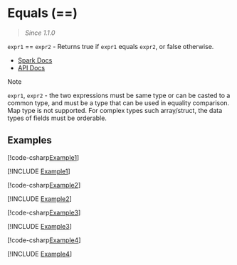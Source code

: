 ﻿# Equals (==)

> _Since 1.1.0_

`expr1` == `expr2` - Returns true if `expr1` equals `expr2`, or false otherwise.

* [Spark Docs](https://spark.apache.org/docs/latest/api/sql/index.html#_13)
* [API Docs](xref:TypedSpark.NET.Columns.TypedColumn`3.op_Equality*)

> [!NOTE]
> `expr1`, `expr2` - the two expressions must be same type or can be casted to a
> common type, and must be a type that can be used in equality comparison. Map
> type is not supported. For complex types such array/struct, the data types of
> fields must be orderable.

## Examples

[!code-csharp[Example1](../../../TypedSpark.NET.Tests/Examples/Equals.cs#Example1)]

[!INCLUDE [Example1](../../../TypedSpark.NET.Tests/Examples/__examples__/Equals.Case1.md)]

[!code-csharp[Example2](../../../TypedSpark.NET.Tests/Examples/Equals.cs#Example2)]

[!INCLUDE [Example2](../../../TypedSpark.NET.Tests/Examples/__examples__/Equals.Case2.md)]

[!code-csharp[Example3](../../../TypedSpark.NET.Tests/Examples/Equals.cs#Example3)]

[!INCLUDE [Example3](../../../TypedSpark.NET.Tests/Examples/__examples__/Equals.Case3.md)]

[!code-csharp[Example4](../../../TypedSpark.NET.Tests/Examples/Equals.cs#Example4)]

[!INCLUDE [Example4](../../../TypedSpark.NET.Tests/Examples/__examples__/Equals.Case4.md)]
